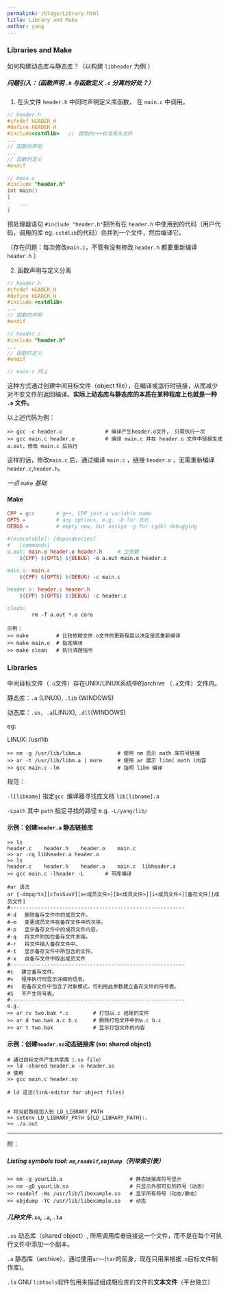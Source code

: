 ```yaml
---
permalink: /blogs/Library.html
title: Library and Make
anthor: yang
---
```




### Libraries and Make

如何构建动态库与静态库？（以构建 `libheader` 为例 ）



##### 问题引入：（函数声明 `.h` 与函数定义 `.c` 分离的好处？）

1. 在头文件 `header.h` 中同时声明定义库函数， 在 `main.c` 中调用。

```c++
// header.h
#ifndef HEADER_H
#define HEADER_H
#include<cstdlib>	// 调用的c++标准库头文件
...
// 函数的声明
...
// 函数的定义
#endif
```

```c++
// main.c
#include "header.h"
int main()
{
    ...
}
```

预处理器语句 `#include "header.h"`把所有在 `header.h` 中使用到的代码（用户代码，调用的库 eg. `cstdlib`的代码）合并到一个文件，然后编译它。

（存在问题：每次修改`main.c`，不管有没有修改 `header.h` 都要重新编译 `header.h` ）



2. 函数声明与定义分离

```C++
// header.h
#ifndef HEADER_H
#define HEADER_H
#include <cstdlib>
...
// 函数的声明
#endif
```

```C++
// header.c
#include "header.h"
...
// 函数的定义
#endif
```

```C++
// main.c 同上
```

这种方式通过创建中间目标文件（object file），在编译或运行时链接，从而减少对不变文件的返回编译。**实际上动态库与静态库的本质在某种程度上也就是一种 `.o` 文件。**

以上述代码为例：

```shell
>> gcc -c header.c   			# 编译产生header.o文件， 只需执行一次
>> gcc main.c header.o			# 编译 main.c 并在 header.o 文件中链接生成 a.out，修改 main.c 后执行
```

这样的话，修改`main.c` 后，通过编译 `main.c` ，链接 `header.o` ，无需重新编译`header.c`,`header.h`。



*一点 `make` 基础*

#### Make

```makefile
CPP = gcc		# g++, CPP just a variable name
OPTS = 			# any options, e.g. -O for 优化
DEBUG =			# empty now, but assign -g for (gdb) debugging

#[executable]: [dependencies]
#	[commands]
a.out: main.o header.o header.h		# 主依赖
	${CPP} ${OPTS} ${DEBUG} -o a.out main.o header.o
	
main.o: main.c
	${CPP} ${OPTS} ${DEBUG} -c main.c

header.o: header.c header.h
	${CPP} ${OPTS} ${DEBUG} -c header.c

clean:
		rm -f a.out *.o core
```

```shell
示例：
>> make			# 比较依赖文件.o文件的更新程度以决定是否重新编译
>> make main.o	# 指定编译
>> make clean	# 执行清理指令
```



### Libraries

中间目标文件（`.o`文件）存在UNIX/LINUX系统中的archive （`.a`文件）文件内。

静态库：`.a` (LINUX), `.lib` (WINDOWS)

动态库：`.so, .a`(LINUX), `.dll`(WINDOWS)



eg: 

LINUX: /usr/lib

```shell
>> nm -g /usr/lib/libm.a			# 使用 nm 显示 math 库符号链接
>> ar -t /usr/lib/libm.a | more		# 使用 ar 展示 libm( math )内容
>> gcc main.c -lm					# 指明 libm 编译
```

规范：	

`-l[libname]`  指定`gcc `编译器寻找库文档 `lib[libname].a`

`-Lpath` 其中 `path` 指定寻找的路径		 e.g. `-L/yang/lib/`



#### 示例：创建`header.a` 静态链接库

```shell
>> ls
header.c	header.h	header.o	main.c
>> ar -cq libheader.a header.o
>> ls
header.c	header.h	header.o	main.c	libheader.a
>> gcc main.c -lheader -L		# 带库编译 
```

```shell
#ar 语法
ar [-dmpqrtx][cfosSuvV][a<成员文件>][b<成员文件>][i<成员文件>][备存文件][成员文件]
#---------------------------------------------------------
#-d 　删除备存文件中的成员文件。
#-m 　变更成员文件在备存文件中的次序。
#-p 　显示备存文件中的成员文件内容。
#-q 　将文件附加在备存文件末端。
#-r 　将文件插入备存文件中。
#-t 　显示备存文件中所包含的文件。
#-x 　自备存文件中取出成员文件
#---------------------------------------------------------
#c 　建立备存文件。
#v 　程序执行时显示详细的信息。
#s 　若备存文件中包含了对象模式，可利用此参数建立备存文件的符号表。
#S 　不产生符号表。
#---------------------------------------------------------
e.g.
>> ar rv two.bak *.c		# 打包以.c 结尾的文件
>> ar d two.bak a.c b.c		# 删除打包文件中的a.c b.c
>> ar t two.bak				# 显示打包文件的内容
```





#### 示例：创建`header.so`动态链接库 (so: shared object)

```shell
# 通过目标文件产生共享库（.so file）
>> ld -shared header.o -o header.so
# 使用
>> gcc main.c header.so
```

```shell
# ld 语法(link-editor for object files)


```

```shell
# 将当前路径加入到 LD_LIBRARY_PATH
>> setenv LD_LIBRARY_PATH ${LD_LIBRARY_PATH}:.
>> ./a.out
```

----------



附：

##### Listing symbols tool: `nm`,`readelf`,`objdump`（列举索引表）

```shell
>> nm -g yourLib.a 						# 静态链接库符号显示
>> nm -gD yourLib.so					# 只显示外部可见的符号（动态）
>> readelf -Ws /usr/lib/libexample.so	# 显示所有符号（动态/静态）
>> objdump -TC /usr/lib/libexample.so	# 动态
```



##### 几种文件`.so`, `.a`, `.la` 

`.so` 动态库（shared object）, 所用调用库者链接这一个文件，而不是在每个可执行文件中添加一个副本。

`.a` 静态库（archive），通过使用`ar`--(`tar`的前身，现在只用来根据`.o`目标文件制作库)。

`.la` GNU `libtools`软件包用来描述组成相应库的文件的**文本文件**（平台独立）

